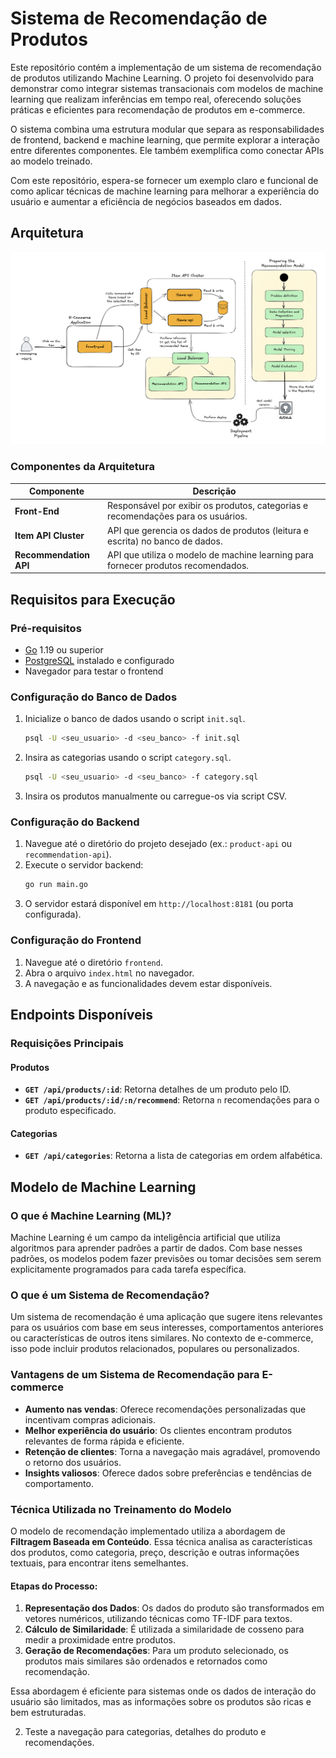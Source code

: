 # Sistema de Recomendação de Produtos

Este repositório contém a implementação de um sistema de recomendação de produtos utilizando Machine Learning. O projeto foi desenvolvido para demonstrar como integrar sistemas transacionais com modelos de machine learning que realizam inferências em tempo real, oferecendo soluções práticas e eficientes para recomendação de produtos em e-commerce.

O sistema combina uma estrutura modular que separa as responsabilidades de frontend, backend e machine learning, que permite explorar a interação entre diferentes componentes. Ele também exemplifica como conectar APIs ao modelo treinado.

Com este repositório, espera-se fornecer um exemplo claro e funcional de como aplicar técnicas de machine learning para melhorar a experiência do usuário e aumentar a eficiência de negócios baseados em dados.

## Arquitetura
![Architecture](documentation/architecture.png)

### Componentes da Arquitetura
| Componente                | Descrição                                                                                     |
|---------------------------|---------------------------------------------------------------------------------------------|
| **Front-End**             | Responsável por exibir os produtos, categorias e recomendações para os usuários.            |
| **Item API Cluster**      | API que gerencia os dados de produtos (leitura e escrita) no banco de dados.                |
| **Recommendation API**    | API que utiliza o modelo de machine learning para fornecer produtos recomendados.            |

## Requisitos para Execução

### Pré-requisitos
- [Go](https://golang.org/) 1.19 ou superior
- [PostgreSQL](https://www.postgresql.org/) instalado e configurado
- Navegador para testar o frontend

### Configuração do Banco de Dados
1. Inicialize o banco de dados usando o script `init.sql`.
   ```bash
   psql -U <seu_usuario> -d <seu_banco> -f init.sql
   ```
2. Insira as categorias usando o script `category.sql`.
   ```bash
   psql -U <seu_usuario> -d <seu_banco> -f category.sql
   ```
3. Insira os produtos manualmente ou carregue-os via script CSV.

### Configuração do Backend
1. Navegue até o diretório do projeto desejado (ex.: `product-api` ou `recommendation-api`).
2. Execute o servidor backend:
   ```bash
   go run main.go
   ```
3. O servidor estará disponível em `http://localhost:8181` (ou porta configurada).

### Configuração do Frontend
1. Navegue até o diretório `frontend`.
2. Abra o arquivo `index.html` no navegador.
3. A navegação e as funcionalidades devem estar disponíveis.

## Endpoints Disponíveis

### Requisições Principais

#### Produtos
- **`GET /api/products/:id`**: Retorna detalhes de um produto pelo ID.
- **`GET /api/products/:id/:n/recommend`**: Retorna `n` recomendações para o produto especificado.

#### Categorias
- **`GET /api/categories`**: Retorna a lista de categorias em ordem alfabética.

## Modelo de Machine Learning

### O que é Machine Learning (ML)?
Machine Learning é um campo da inteligência artificial que utiliza algoritmos para aprender padrões a partir de dados. Com base nesses padrões, os modelos podem fazer previsões ou tomar decisões sem serem explicitamente programados para cada tarefa específica.

### O que é um Sistema de Recomendação?
Um sistema de recomendação é uma aplicação que sugere itens relevantes para os usuários com base em seus interesses, comportamentos anteriores ou características de outros itens similares. No contexto de e-commerce, isso pode incluir produtos relacionados, populares ou personalizados.

### Vantagens de um Sistema de Recomendação para E-commerce
- **Aumento nas vendas**: Oferece recomendações personalizadas que incentivam compras adicionais.
- **Melhor experiência do usuário**: Os clientes encontram produtos relevantes de forma rápida e eficiente.
- **Retenção de clientes**: Torna a navegação mais agradável, promovendo o retorno dos usuários.
- **Insights valiosos**: Oferece dados sobre preferências e tendências de comportamento.

### Técnica Utilizada no Treinamento do Modelo
O modelo de recomendação implementado utiliza a abordagem de **Filtragem Baseada em Conteúdo**. Essa técnica analisa as características dos produtos, como categoria, preço, descrição e outras informações textuais, para encontrar itens semelhantes.

#### Etapas do Processo:
1. **Representação dos Dados**: Os dados do produto são transformados em vetores numéricos, utilizando técnicas como TF-IDF para textos.
2. **Cálculo de Similaridade**: É utilizada a similaridade de cosseno para medir a proximidade entre produtos.
3. **Geração de Recomendações**: Para um produto selecionado, os produtos mais similares são ordenados e retornados como recomendação.

Essa abordagem é eficiente para sistemas onde os dados de interação do usuário são limitados, mas as informações sobre os produtos são ricas e bem estruturadas.

2. Teste a navegação para categorias, detalhes do produto e recomendações.




